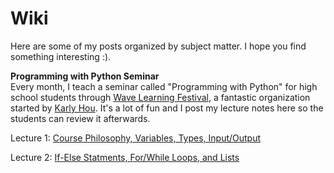 # Wiki

Here are some of my posts organized by subject matter. I hope you find something interesting :). 

**Programming with Python Seminar** <br> Every month, I teach a seminar called "Programming with Python" for high school students through [Wave Learning Festival](https://www.wavelf.org), a fantastic organization started by [Karly Hou](https://www.karlyhou.com). It's a lot of fun and I post my lecture notes here so the students can review it afterwards.

Lecture 1: [Course Philosophy, Variables, Types, Input/Output](https://harrisshadmany.github.io/2021/07/24/Lecture_One.html) 

Lecture 2: [If-Else Statments, For/While Loops, and Lists](https://harrisshadmany.github.io/2020/07/25/Lecture_Two.html) 
